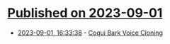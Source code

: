 # [Published on 2023-09-01](index.md)

* [2023-09-01, 16:33:38](https://lobste.rs/s/r0jlvn/coqui_bark_voice_cloning) - [Coqui Bark Voice Cloning](https://huggingface.co/spaces/fffiloni/instant-TTS-Bark-cloning)

